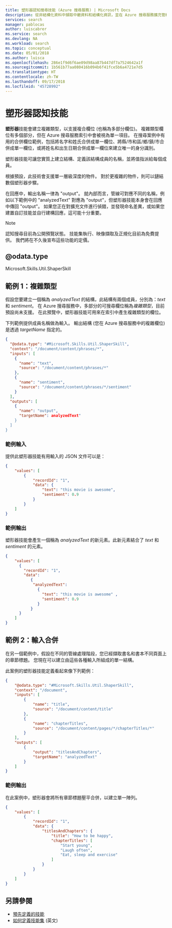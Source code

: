 ```yaml
---
title: 塑形器認知搜尋技能 (Azure 搜尋服務) | Microsoft Docs
description: 從非結構化資料中擷取中繼資料和結構化資訊，並在 Azure 搜尋服務擴充管線中塑形為複雜類型。
services: search
manager: pablocas
author: luiscabrer
ms.service: search
ms.devlang: NA
ms.workload: search
ms.topic: conceptual
ms.date: 05/01/2018
ms.author: luisca
ms.openlocfilehash: 286e1f9d6f6ae09d98aa87b447df7a7524642a1f
ms.sourcegitcommit: 1b561b77aa080416b094b6f41fce5b6a4721e7d5
ms.translationtype: HT
ms.contentlocale: zh-TW
ms.lasthandoff: 09/17/2018
ms.locfileid: "45728992"
---
```

#   <a name="shaper-cognitive-skill"></a>塑形器認知技能

**塑形器**技能會建立複雜類型，以支援複合欄位 (也稱為多部分欄位)。 複雜類型欄位有多個部分，但在 Azure 搜尋服務索引中會被視為單一項目。 在搜尋案例中有用的合併欄位範例，包括將名字和姓氏合併成單一欄位、將縣/市和區/鄉/鎮/市合併成單一欄位，或將姓名和出生日期合併成單一欄位來建立唯一的身分識別。

塑形器技能可讓您實質上建立結構、定義該結構成員的名稱，並將值指派給每個成員。

根據預設，此技術會支援單一層級深度的物件。 對於更複雜的物件，則可以鏈結數個塑形器步驟。

在回應中，輸出名稱一律為 "output"。 就內部而言，管線可對應不同的名稱，例如以下範例中的 "analyzedText" 對應為 "output"，但塑形器技能本身會在回應中傳回 "output"。 如果您正在對擴充文件進行偵錯，並發現命名差異，或如果您建置自訂技能並自行建構回應，這可能十分重要。

> [!NOTE]
> 認知搜尋目前為公開預覽狀態。 技能集執行、映像擷取及正規化目前為免費提供。 我們將在不久後宣布這些功能的定價。 

## <a name="odatatype"></a>@odata.type  
Microsoft.Skills.Util.ShaperSkill

## <a name="sample-1-complex-types"></a>範例 1：複雜類型

假設您要建立一個稱為 *analyzedText* 的結構，此結構有兩個成員，分別為：*text* 和 *sentiment*。 在 Azure 搜尋服務中，多部分的可搜尋欄位稱為*複雜類型*，目前預設尚未支援。 在此預覽中，塑形器技能可用來在索引中產生複雜類型的欄位。 

下列範例提供成員名稱做為輸入。 輸出結構 (您在 Azure 搜尋服務中的複雜欄位) 是透過 *targetName* 指定的。 


```json
{
  "@odata.type": "#Microsoft.Skills.Util.ShaperSkill",
  "context": "/document/content/phrases/*",
  "inputs": [
    {
      "name": "text",
      "source": "/document/content/phrases/*"
    },
    {
      "name": "sentiment",
      "source": "/document/content/phrases/*/sentiment"
    }
  ],
  "outputs": [
    {
      "name": "output",
      "targetName": analyzedText"
    }
  ]
}
```

### <a name="sample-input"></a>範例輸入
提供此塑形器技能有用輸入的 JSON 文件可以是：

```json
{
    "values": [
        {
            "recordId": "1",
            "data": {
                "text": "this movie is awesome",
                "sentiment": 0.9
            }
        }
    ]
}
```


### <a name="sample-output"></a>範例輸出
塑形器技能會產生一個稱為 *analyzedText* 的新元素。此新元素結合了 *text* 和 *sentiment* 的元素。 

```json
{
    "values": [
      {
        "recordId": "1",
        "data":
           {
            "analyzedText": 
              {
                "text": "this movie is awesome" ,
                "sentiment": 0.9
              }
           }
      }
    ]
}
```

## <a name="sample-2-input-consolidation"></a>範例 2：輸入合併

在另一個範例中，假設在不同的管線處理階段，您已經擷取書名和書本不同頁面上的章節標題。 您現在可以建立由這些各種輸入所組成的單一結構。

此案例的塑形器技能定義看起來像下列範例：

```json
{
    "@odata.type": "#Microsoft.Skills.Util.ShaperSkill",
    "context": "/document",
    "inputs": [
        {
            "name": "title",
            "source": "/document/content/title"
        },
        {
            "name": "chapterTitles",
            "source": "/document/content/pages/*/chapterTitles/*"
        }
    ],
    "outputs": [
        {
            "output": "titlesAndChapters",
            "targetName": "analyzedText"
        }
    ]
}
```

### <a name="sample-output"></a>範例輸出
在此案例中，塑形器會將所有章節標題壓平合併，以建立單一陣列。 

```json
{
    "values": [
        {
            "recordId": "1",
            "data": {
                "titlesAndChapters": {
                    "title": "How to be happy",
                    "chapterTitles": [
                        "Start young",
                        "Laugh often",
                        "Eat, sleep and exercise"
                    ]
                }
            }
        }
    ]
}
```

## <a name="see-also"></a>另請參閱

+ [預先定義的技能](cognitive-search-predefined-skills.md)
+ [如何定義技能集](cognitive-search-defining-skillset.md) (英文)

